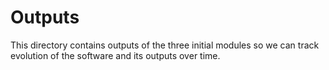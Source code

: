 # Outputs

This directory contains outputs of the three initial modules so we can track
evolution of the software and its outputs over time.
